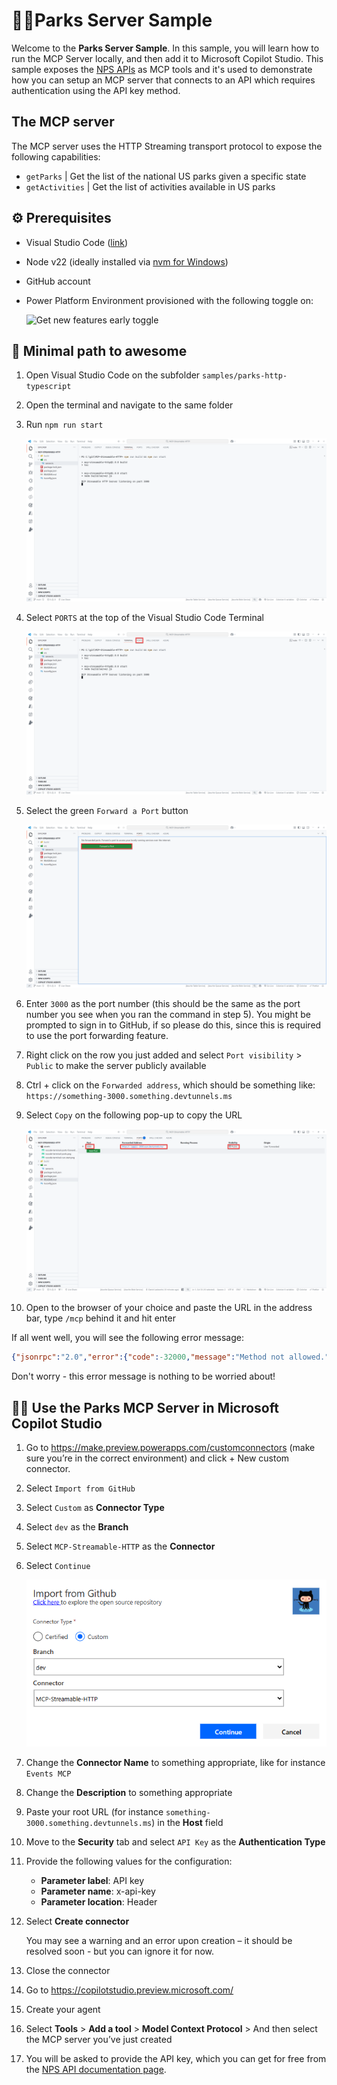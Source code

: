 # 🌳🌲Parks Server Sample

Welcome to the **Parks Server Sample**. In this sample, you will learn how to run the MCP Server locally, and then add it to Microsoft Copilot Studio.
This sample exposes the [NPS APIs](https://www.nps.gov/subjects/developer/api-documentation.htm) as MCP tools and it's used to demonstrate how you can setup an MCP server that connects to an API which requires authentication using the API key method.


## The MCP server
The MCP server uses the HTTP Streaming transport protocol to expose the following capabilities:

- `getParks` | Get the list of the national US parks given a specific state
- `getActivities` | Get the list of activities available in US parks

## ⚙️ Prerequisites

- Visual Studio Code ([link](https://code.visualstudio.com/download))
- Node v22 (ideally installed via [nvm for Windows](https://github.com/coreybutler/nvm-windows))
- GitHub account
- Power Platform Environment provisioned with the following toggle on:

    ![Get new features early toggle](./assets/newfeatures.png)

## 🚀 Minimal path to awesome

1. Open Visual Studio Code on the subfolder `samples/parks-http-typescript`
1. Open the terminal and navigate to the same folder
1. Run `npm run start`

    ![Terminal view after building and starting the server](./assets/vscode-terminal-run-start.png)

1. Select `PORTS` at the top of the Visual Studio Code Terminal

    ![Image of VS Code where the terminal is open and the PORTS tab is highlighted](./assets/vscode-terminal-ports.png)

1. Select the green `Forward a Port` button

    ![Image of VS Code where the PORTS tab is open and the green `Forward a Port` button is highlighted](./assets/vscode-terminal-ports-forward.png)

1. Enter `3000` as the port number (this should be the same as the port number you see when you ran the command in step 5). You might be prompted to sign in to GitHub, if so please do this, since this is required to use the port forwarding feature.
1. Right click on the row you just added and select `Port visibility` > `Public` to make the server publicly available
1. Ctrl + click on the `Forwarded address`, which should be something like: `https://something-3000.something.devtunnels.ms`
1. Select `Copy` on the following pop-up to copy the URL

    ![View of the PORTS setup with highlighted the port, the forwarded address and the visibility](./assets/vscode-terminal-ports-setup.png) 

1.  Open to the browser of your choice and paste the URL in the address bar, type `/mcp` behind it and hit enter

If all went well, you will see the following error message:

```json
{"jsonrpc":"2.0","error":{"code":-32000,"message":"Method not allowed."},"id":null}
```

Don't worry - this error message is nothing to be worried about!

## 👨‍💻 Use the Parks MCP Server in Microsoft Copilot Studio

1. Go to https://make.preview.powerapps.com/customconnectors (make sure you’re in the correct environment) and click + New custom connector. 
1. Select `Import from GitHub`
1. Select `Custom` as **Connector Type**
1. Select `dev` as the **Branch**
1. Select `MCP-Streamable-HTTP` as the **Connector**
1. Select `Continue`

    ![View of the import from GitHub section](./assets/import-from-github.png)

1. Change the **Connector Name** to something appropriate, like for instance `Events MCP` 
1. Change the **Description** to something appropriate
1. Paste your root URL (for instance `something-3000.something.devtunnels.ms`) in the **Host** field 
1. Move to the **Security** tab and select `API Key` as the **Authentication Type**
1. Provide the following values for the configuration:
   - **Parameter label**: API key
   - **Parameter name**: x-api-key
   - **Parameter location**: Header 
1. Select **Create connector** 

    You may see a warning and an error upon creation – it should be resolved soon - but you can ignore it for now.

1. Close the connector
1. Go to https://copilotstudio.preview.microsoft.com/  
1. Create your agent 
1. Select **Tools** > **Add a tool** > **Model Context Protocol** > And then select the MCP server you’ve just created
1. You will be asked to provide the API key, which you can get for free from the [NPS API documentation page](https://www.nps.gov/subjects/developer/get-started.htm). 

